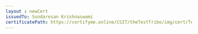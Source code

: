 ```yaml
--- 
layout : newCert 
issuedTo: Sundaresan Krishnaswami
certificatePath: https://certifyme.online/CSIT/theTestTribe/img/cert/TestFlix/SundaresanKrishnaswami_3893e.png
--- 
```

